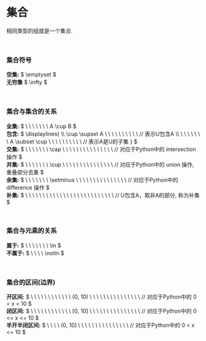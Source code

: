 
# 集合  
相同类型的组就是一个集合.  

&nbsp;  
### 集合符号  
**空集:** $ \emptyset $  
**无穷集** $ \infty $  

&nbsp;  
### 集合与集合的关系  
**全集:** $ \ \ \ \ \ \ \  A \cup B $  
**包含:** $ \displaylines{ 
               \\\\
               \cup \supset A   \ \ \ \ \ \ \ \ \ \  // 表示U包含A
               \\\\
              \ \ \ \ \ \ \  A \subset \cup   \ \ \ \ \ \ \ \ \ \  // 表示A是U的子集
            }
          $  
**交集:** $ \ \ \ \ \ \ \ \cap       \ \ \ \ \ \ \ \ \ \ \ \ \ \ \  // 对应于Python中的 intersection 操作 $  
**并集:** $ \ \ \ \ \ \ \ \cup       \ \ \ \ \ \ \ \ \ \ \ \ \ \ \  // 对应于Python中的 union 操作, 重叠部分去重  $  
**余集:** $ \ \ \ \ \ \ \ \setminus  \ \ \ \ \ \ \ \ \ \ \ \ \ \ \  // 对应于Python中的 difference 操作 $  
**补集:** $ \ \ \ \ \ \ \ \ \ \ \ \ \ \ \ \ \ \ \ \ \ \ \ \ \ \      // U包含A，取非A的部分, 称为补集 $  

&nbsp;  
### 集合与元素的关系  
**属于:** $ \ \ \ \ \ \ \  \in $  
**不属于:** $ \ \ \ \       \notin $  

&nbsp;  
### 集合的区间(边界)  
**开区间:** $ \ \ \ \ \ \ \ \ \ \ \ \       (0, 10)  \ \ \ \ \ \ \ \ \ \ \ \ \ \ \  // 对应于Python中的 0 < x < 10 $   
**闭区间:** $ \ \ \ \ \ \ \ \ \ \ \ \       [0, 10]  \ \ \ \ \ \ \ \ \ \ \ \ \ \ \  // 对应于Python中的 0 <= x <= 10 $  
**半开半闭区间:** $ \ \ \ \                  (0, 10]  \ \ \ \ \ \ \ \ \ \ \ \ \ \ \  // 对应于Python中的 0 < x <= 10 $  
